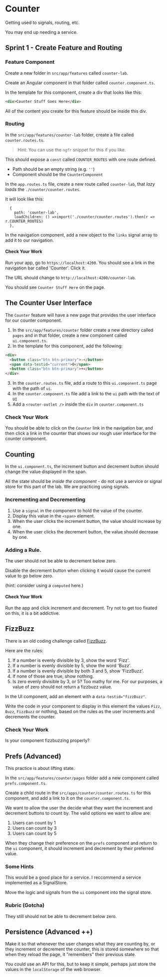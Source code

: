 # Counter

Getting used to signals, routing, etc.

You may end up needing a service.

## Sprint 1 - Create Feature and Routing

### Feature Component

Create a new folder in `src/app/features` called `counter-lab`.

Create an Angular component in that folder called `counter.component.ts`.

In the template for this component, create a div that looks like this:

```html
<div>Counter Stuff Goes Here</div>
```

All of the content you create for this feature should be inside this div.

### Routing

In the `src/app/features/counter-lab` folder, create a file called `counter.routes.ts`.

> Hint: You can use the `ngfr` snippet for this if you like.

This should expose a `const` called `COUNTER_ROUTES` with one route defined.

- Path should be an empty string (e.g. `''`)
- Component should be the `CounterComponent`

In the `app.routes.ts` file, create a new route called `counter-lab`, that _lazy loads_ the `./counter/counter.routes`.

It will look like this:

```
  {
    path: 'counter-lab',
    loadChildren: () =>import('./counter/counter.routes').then(r => r.COUNTER_ROUTES)
  },
```

In the navigation component, add a new object to the `links` signal array to add it to our navigation.

#### Check Your Work

Run your app, go to `https://localhost:4200`. You should see a link in the navigation bar called 'Counter'. Click it.

The URL should change to `http://localhost:4200/counter-lab`.

You should see `Counter Stuff Here` on the page.

## The Counter User Interface

The `Counter` feature will have a new page that provides the user interface for our counter component.

1. In the `src/app/features/counter` folder create a new directory called `pages` and in that folder, create a new component called `ui.component.ts`.
2. In the template for this component, add the following:

```html
<div>
  <button class="btn btn-primary">-</button>
  <span data-testid="current">0</span>
  <button class="btn btn-primary">+</button>
</div>
```

3. In the `counter.routes.ts` file, add a route to this `ui.component.ts` page with the path of `ui`.
4. In the `counter.component.ts` file add a link to the `ui` path with the text of `UI`
5. Add a `<router-outlet />` inside the `div` in `counter.component.ts`

### Check Your Work

You should be able to click on the `Counter` link in the navigation bar, and then click a link in the counter that shows our rough user interface for the counter component.

## Counting

In the `ui.component.ts`, the increment button and decrement button should change the value displayed in the span.

All the state should be _inside the component_ - do not use a service or signal store for this part of the lab. We are practicing using signals.

### Incrementing and Decrementing

1. Use a `signal` in the component to hold the value of the counter.
2. Display this value in the `<span>` element.
3. When the user clicks the increment button, the value should increase by one.
4. When the user clicks the decrement button, the value should decrease by one.

### Adding a Rule.

The user should not be able to decrement below zero.

Disable the decrement button when clicking it would cause the current value to go below zero.

(hint: consider using a `computed` here.)

#### Check Your Work

Run the app and click increment and decrement. Try not to get too fixated on this, it is a bit addictive.

## FizzBuzz

There is an old coding challenge called [FizzBuzz](https://en.wikipedia.org/wiki/Fizz_buzz#:~:text=Fizz%20buzz%20is%20a%20group,with%20the%20word%20%22fizzbuzz%22.).

Here are the rules:

1. If a number is evenly divisible by 3, show the word 'Fizz'.
2. If a number is evenly divisible by 5, show the word 'Buzz'.
3. If a number is evenly divisible by both 3 and 5, show 'FizzBuzz'.
4. If none of those are true, show nothing.
5. Is zero evenly divisible by 3, or 5? Too mathy for me. For our purposes, a value of zero should not return a fizzbuzz value.

In the UI component, add an element with a `data-testid="fizzBuzz"`.

Write the code in your component to display in this element the values `Fizz`, `Buzz`, `FizzBuzz` or nothing, based on the rules as the user increments and decrements the counter.

### Check Your Work

Is your component fizzbuzzing properly?

## Prefs (Advanced)

This practice is about lifting state.

In the `src/app/features/counter/pages` folder add a new component called `prefs.component.ts`.

Create a child route in the `src/apps/counter/counter.routes.ts` for this component, and add a link to it on the `counter.component.ts`.

We want to allow the user the decide what they want the increment and decrement buttons to count by. The valid options we want to allow are:

1. Users can count by 1
2. Users can count by 3
3. Users can count by 5

When they change their preference on the `prefs` component and return to the `ui` component, it should increment and decrement by their preferred value.

### Some Hints

This would be a good place for a service. I reccommend a service implemented as a SignalStore.

Move the logic and signals from the `ui` component into the signal store.

### Rubric (Gotcha)

They still should not be able to decrement below zero.

## Persistence (Advanced ++)

Make it so that whenever the user changes what they are counting by, or they increment or decrement the counter, this is stored somewhere so that when they reload the page, it "remembers" their previous state.

You could use an API for this, but to keep it simple, perhaps just store the values in the `localStorage` of the web browser.
